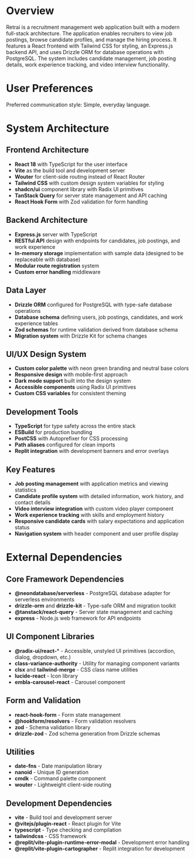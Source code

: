 # Overview

Retrai is a recruitment management web application built with a modern full-stack architecture. The application enables recruiters to view job postings, browse candidate profiles, and manage the hiring process. It features a React frontend with Tailwind CSS for styling, an Express.js backend API, and uses Drizzle ORM for database operations with PostgreSQL. The system includes candidate management, job posting details, work experience tracking, and video interview functionality.

# User Preferences

Preferred communication style: Simple, everyday language.

# System Architecture

## Frontend Architecture
- **React 18** with TypeScript for the user interface
- **Vite** as the build tool and development server
- **Wouter** for client-side routing instead of React Router
- **Tailwind CSS** with custom design system variables for styling
- **shadcn/ui** component library with Radix UI primitives
- **TanStack Query** for server state management and API caching
- **React Hook Form** with Zod validation for form handling

## Backend Architecture
- **Express.js** server with TypeScript
- **RESTful API** design with endpoints for candidates, job postings, and work experience
- **In-memory storage** implementation with sample data (designed to be replaceable with database)
- **Modular route registration** system
- **Custom error handling** middleware

## Data Layer
- **Drizzle ORM** configured for PostgreSQL with type-safe database operations
- **Database schema** defining users, job postings, candidates, and work experience tables
- **Zod schemas** for runtime validation derived from database schema
- **Migration system** with Drizzle Kit for schema changes

## UI/UX Design System
- **Custom color palette** with neon green branding and neutral base colors
- **Responsive design** with mobile-first approach
- **Dark mode support** built into the design system
- **Accessible components** using Radix UI primitives
- **Custom CSS variables** for consistent theming

## Development Tools
- **TypeScript** for type safety across the entire stack
- **ESBuild** for production bundling
- **PostCSS** with Autoprefixer for CSS processing
- **Path aliases** configured for clean imports
- **Replit integration** with development banners and error overlays

## Key Features
- **Job posting management** with application metrics and viewing statistics
- **Candidate profile system** with detailed information, work history, and contact details
- **Video interview integration** with custom video player component
- **Work experience tracking** with skills and employment history
- **Responsive candidate cards** with salary expectations and application status
- **Navigation system** with header component and user profile display

# External Dependencies

## Core Framework Dependencies
- **@neondatabase/serverless** - PostgreSQL database adapter for serverless environments
- **drizzle-orm** and **drizzle-kit** - Type-safe ORM and migration toolkit
- **@tanstack/react-query** - Server state management and caching
- **express** - Node.js web framework for API endpoints

## UI Component Libraries
- **@radix-ui/react-*** - Accessible, unstyled UI primitives (accordion, dialog, dropdown, etc.)
- **class-variance-authority** - Utility for managing component variants
- **clsx** and **tailwind-merge** - CSS class name utilities
- **lucide-react** - Icon library
- **embla-carousel-react** - Carousel component

## Form and Validation
- **react-hook-form** - Form state management
- **@hookform/resolvers** - Form validation resolvers
- **zod** - Schema validation library
- **drizzle-zod** - Zod schema generation from Drizzle schemas

## Utilities
- **date-fns** - Date manipulation library
- **nanoid** - Unique ID generation
- **cmdk** - Command palette component
- **wouter** - Lightweight client-side routing

## Development Dependencies
- **vite** - Build tool and development server
- **@vitejs/plugin-react** - React plugin for Vite
- **typescript** - Type checking and compilation
- **tailwindcss** - CSS framework
- **@replit/vite-plugin-runtime-error-modal** - Development error handling
- **@replit/vite-plugin-cartographer** - Replit integration for development